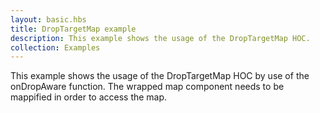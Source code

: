 ```yaml
---
layout: basic.hbs
title: DropTargetMap example
description: This example shows the usage of the DropTargetMap HOC.
collection: Examples
---
```


This example shows the usage of the DropTargetMap HOC by use of the onDropAware
function. The wrapped map component needs to be mappified in order to access
the map.

